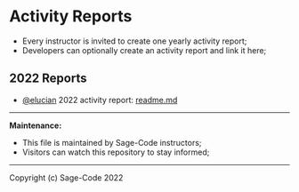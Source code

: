 # Activity Reports

* Every instructor is invited to create one yearly activity report;
* Developers can optionally create an activity report and link it here;

## 2022 Reports

* [@elucian](https://github.com/elucian) 2022 activity report: [readme.md](./elucian/2022.MD)

---

**Maintenance:** 

* This file is maintained by Sage-Code instructors;
* Visitors can watch this repository to stay informed;

---

Copyright (c) Sage-Code 2022
